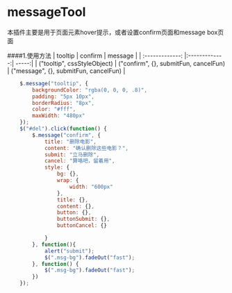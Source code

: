 # messageTool
本插件主要是用于页面元素hover提示，或者设置confirm页面和message box页面

####1.使用方法
| tooltip        | confirm           | message  |
| :-------------: |:-------------:| -----:|
| ("tooltip", cssStyleObject)  | ("confirm", {}, submitFun, cancelFun) | ("message", {}, submitFun, cancelFun) |
~~~javascript
    $.message("tooltip", {
        backgroundColor: "rgba(0, 0, 0, .8)",
        padding: "5px 10px",
        borderRadius: "8px",
        color: "#fff",
        maxWidth: "480px"
    });
    $("#del").click(function() {
        $.message("confirm", {
            title: "删除电影",
            content: "确认删除这些电影？",
            submit: "立马删除",
            cancel: "算咯吧，留着用",
            style: {
                bg: {},
                wrap: {
                    width: "600px"
                },
                title: {},
                content: {},
                button: {},
                buttonSubmit: {},
                buttonCancel: {}

            }
        }, function(){
            alert("submit");
            $(".msg-bg").fadeOut("fast");
        }, function() {
            $(".msg-bg").fadeOut("fast");
        })
    });
~~~